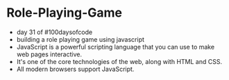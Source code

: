 # Role-Playing-Game
- day 31 of #100daysofcode
- building a role playing game using javascript
- JavaScript is a powerful scripting language that you can use to make web pages interactive.
- It's one of the core technologies of the web, along with HTML and CSS.
- All modern browsers support JavaScript.
